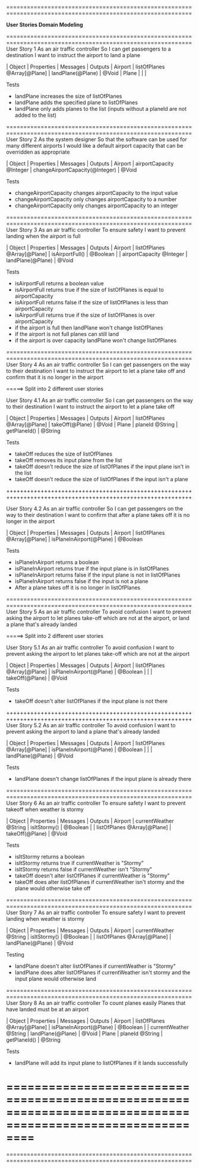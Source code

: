 ============================================================================================================

****************************************User Stories Domain Modeling****************************************

============================================================================================================
User Story 1
As an air traffic controller
So I can get passengers to a destination
I want to instruct the airport to land a plane

| Object    | Properties                    | Messages                 | Outputs
| Airport   | listOfPlanes @Array[@Plane]   | landPlane(@Plane)        | @Void
| Plane     |                               |                          |

Tests

- landPlane increases the size of listOfPlanes
- landPlane adds the specified plane to listOfPlanes
- landPlane only adds planes to the list (inputs without a planeId are not added to the list)


============================================================================================================
User Story 2
As the system designer
So that the software can be used for many different airports
I would like a default airport capacity that can be overridden as appropriate

| Object    | Properties                    | Messages                        | Outputs
| Airport   | airportCapacity @Integer      | changeAirportCapacity(@Integer) | @Void

Tests

- changeAirportCapacity changes airportCapacity to the input value
- changeAirportCapacity only changes airportCapacity to a number
- changeAirportCapacity only changes airportCapacity to an integer

============================================================================================================
User Story 3
As an air traffic controller
To ensure safety
I want to prevent landing when the airport is full

| Object            | Properties                    | Messages                 | Outputs
| Airport           | listOfPlanes @Array[@Plane]   | isAirportFull()          | @Boolean
|                   | airportCapacity @Integer      | landPlane(@Plane)        | @Void

Tests

- isAirportFull returns a boolean value
- isAirportFull returns true if the size of listOfPlanes is equal to airportCapacity
- isAirportFull returns false if the size of listOfPlanes is less than airportCapacity
- isAirportFull returns true if the size of listOfPlanes is over airportCapacity
- if the airport is full then landPlane won't change listOfPlanes
- if the airport is not full planes can still land
- if the airport is over capacity landPlane won't change listOfPlanes

============================================================================================================
User Story 4
As an air traffic controller
So I can get passengers on the way to their destination
I want to instruct the airport to let a plane take off and confirm that it is no longer in the airport

=====> Split into 2 different user stories

User Story 4.1
As an air traffic controller
So I can get passengers on the way to their destination
I want to instruct the airport to let a plane take off

| Object            | Properties                    | Messages                 | Outputs
| Airport           | listOfPlanes @Array[@Plane]   | takeOff(@Plane)          | @Void
| Plane             | planeId @String               | getPlaneId()             | @String

Tests

- takeOff reduces the size of listOfPlanes
- takeOff removes its input plane from the list
- takeOff doesn't reduce the size of listOfPlanes if the input plane isn't in the list
- takeOff doesn't reduce the size of listOfPlanes if the input isn't a plane

++++++++++++++++++++++++++++++++++++++++++++++++++++++++++++++++++++++++++++++++++++++++++++++++++++++++++++

User Story 4.2
As an air traffic controller
So I can get passengers on the way to their destination
I want to confirm that after a plane takes off it is no longer in the airport

| Object            | Properties                    | Messages                 | Outputs
| Airport           | listOfPlanes @Array[@Plane]   | isPlaneInAirport(@Plane) | @Boolean

Tests

- isPlaneInAirport returns a boolean
- isPlaneInAirport returns true if the input plane is in listOfPlanes
- isPlaneInAirport returns false if the input plane is not in listOfPlanes
- isPlaneInAirport returns false if the input is not a plane
- After a plane takes off it is no longer in listOfPlanes

============================================================================================================
User Story 5
As an air traffic controller
To avoid confusion
I want to prevent asking the airport to let planes take-off which are not at the airport, or land a plane that's already landed

=====> Split into 2 different user stories

User Story 5.1
As an air traffic controller
To avoid confusion
I want to prevent asking the airport to let planes take-off which are not at the airport

| Object            | Properties                    | Messages                 | Outputs
| Airport           | listOfPlanes @Array[@Plane]   | isPlaneInAirport(@Plane) | @Boolean
|                   |                               | takeOff(@Plane)          | @Void

Tests

- takeOff doesn't alter listOfPlanes if the input plane is not there

++++++++++++++++++++++++++++++++++++++++++++++++++++++++++++++++++++++++++++++++++++++++++++++++++++++++++++
User Story 5.2
As an air traffic controller
To avoid confusion
I want to prevent asking the airport to land a plane that's already landed

| Object            | Properties                    | Messages                 | Outputs
| Airport           | listOfPlanes @Array[@Plane]   | isPlaneInAirport(@Plane) | @Boolean
|                   |                               | landPlane(@Plane)          | @Void

Tests

- landPlane doesn't change listOfPlanes if the input plane is already there

============================================================================================================
User Story 6
As an air traffic controller
To ensure safety
I want to prevent takeoff when weather is stormy

| Object            | Properties                    | Messages                 | Outputs
| Airport           | currentWeather @String        | isItStormy()             | @Boolean
|                   | listOfPlanes @Array[@Plane]   | takeOff(@Plane)          | @Void

Tests

- isItStormy returns a boolean
- isItStormy returns true if currentWeather is "Stormy"
- isItStormy returns false if currentWeather isn't "Stormy"
- takeOff doesn't alter listOfPlanes if currentWeather is "Stormy"
- takeOff does alter listOfPlanes if currentWeather isn't stormy and the plane would otherwise take off

============================================================================================================
User Story 7
As an air traffic controller
To ensure safety
I want to prevent landing when weather is stormy

| Object            | Properties                    | Messages                 | Outputs
| Airport           | currentWeather @String        | isItStormy()             | @Boolean
|                   | listOfPlanes @Array[@Plane]   | landPlane(@Plane)        | @Void

Testing

- landPlane doesn't alter listOfPlanes if currentWeather is "Stormy"
- landPlane does alter listOfPlanes if currentWeather isn't stormy and the input plane would otherwise land

============================================================================================================
User Story 8
As an air traffic controller
To count planes easily
Planes that have landed must be at an airport

| Object            | Properties                    | Messages                 | Outputs
| Airport           | listOfPlanes @Array[@Plane]   | isPlaneInAirport(@Plane) | @Boolean
|                   | currentWeather @String        | landPlane(@Plane)        | @Void
| Plane             | planeId @String               | getPlaneId()             | @String

Tests

- landPlane will add its input plane to listOfPlanes if it lands successfully

============================================================================================================
============================================================================================================
============================================================================================================